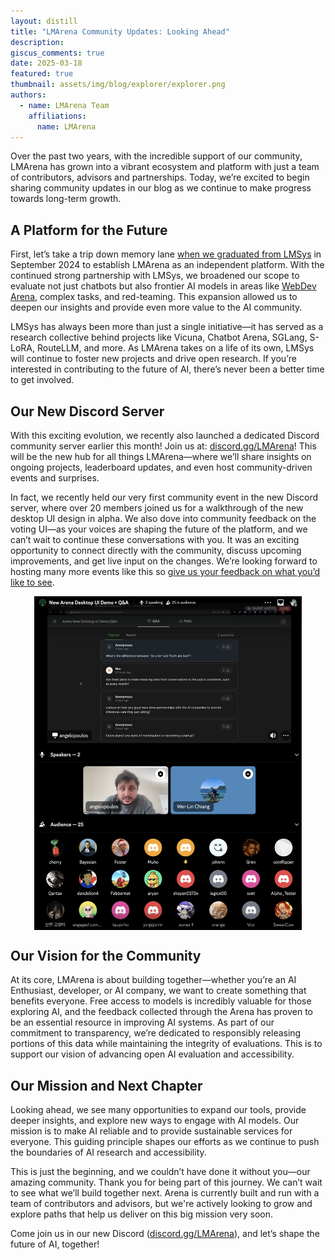 ```yaml
---
layout: distill
title: "LMArena Community Updates: Looking Ahead"
description:
giscus_comments: true
date: 2025-03-18
featured: true
thumbnail: assets/img/blog/explorer/explorer.png
authors:
  - name: LMArena Team
    affiliations:
      name: LMArena
---
```


Over the past two years, with the incredible support of our community, LMArena has grown into a vibrant ecosystem and platform with just a team of contributors, advisors and partnerships. Today, we’re excited to begin sharing community updates in our blog as we continue to make progress towards long-term growth.

## A Platform for the Future

First, let’s take a trip down memory lane [when we graduated from LMSys](https://x.com/lmarena_ai/status/1837233036624286126) in September 2024 to establish LMArena as an independent platform. With the continued strong partnership with LMSys, we broadened our scope to evaluate not just chatbots but also frontier AI models in areas like [WebDev Arena](https://x.com/lmarena_ai/status/1899181467252711593), complex tasks, and red-teaming. This expansion allowed us to deepen our insights and provide even more value to the AI community.

LMSys has always been more than just a single initiative—it has served as a research collective behind projects like Vicuna, Chatbot Arena, SGLang, S-LoRA, RouteLLM, and more. As LMArena takes on a life of its own, LMSys will continue to foster new projects and drive open research. If you’re interested in contributing to the future of AI, there’s never been a better time to get involved.

## Our New Discord Server

With this exciting evolution, we recently also launched a dedicated Discord community server earlier this month! Join us at: [discord.gg/LMArena](discord.gg/LMArena)! This will be the new hub for all things LMArena—where we’ll share insights on ongoing projects, leaderboard updates, and even host community-driven events and surprises.

In fact, we recently held our very first community event in the new Discord server, where over 20 members joined us for a walkthrough of the new desktop UI design in alpha. We also dove into community feedback on the voting UI—as your voices are shaping the future of the platform, and we can’t wait to continue these conversations with you. It was an exciting opportunity to connect directly with the community, discuss upcoming improvements, and get live input on the changes. We’re looking forward to hosting many more events like this so [give us your feedback on what you’d like to see](https://forms.gle/mgSodQEa28r8J5cz7). 

<img src="/assets/img/blog/new-discord/discord-event.png" style="display:block; margin-top: auto; margin-left: auto; margin-right: auto; margin-bottom: auto; width: 85%">

## Our Vision for the Community

At its core, LMArena is about building together—whether you’re an AI Enthusiast, developer, or AI company, we want to create something that benefits everyone. Free access to models is incredibly valuable for those exploring AI, and the feedback collected through the Arena has proven to be an essential resource in improving AI systems. As part of our commitment to transparency, we’re dedicated to responsibly releasing portions of this data while maintaining the integrity of evaluations. This is to support our vision of advancing open AI evaluation and accessibility.

## Our Mission and Next Chapter

Looking ahead, we see many opportunities to expand our tools, provide deeper insights, and explore new ways to engage with AI models. Our mission is to make AI reliable and to provide sustainable services for everyone. This guiding principle shapes our efforts as we continue to push the boundaries of AI research and accessibility.

This is just the beginning, and we couldn’t have done it without you—our amazing community. Thank you for being part of this journey. We can’t wait to see what we’ll build together next. Arena is currently built and run with a team of contributors and advisors, but we're actively looking to grow and explore paths that help us deliver on this big mission very soon.

Come join us in our new Discord ([discord.gg/LMArena](discord.gg/LMArena)), and let’s shape the future of AI, together!